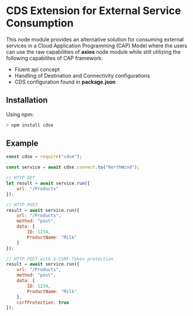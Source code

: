 # CDS Extension for External Service Consumption

This node module provides an alternative solution for consuming external services in a Cloud Application Programming (CAP) Model where the users can use the raw capabilities of **axios** node module while still utilizing the following capabilites of CAP framework:
- Fluent api concept
- Handling of Destination and Connectivity configurations
- CDS configuration found in **package.json**

## Installation

Using npm:

```swift
> npm install cdse
```

## Example

```javascript
const cdse = require("cdse");

const service = await cdse.connect.to("NorthWind");

// HTTP GET
let result = await service.run({
	url: "/Products"
});

// HTTP POST
result = await service.run({
	url: "/Products",
	method: "post",
	data: {
		ID: 1234,
		ProductName: "Milk"
	}
});

// HTTP POST with X-CSRF-Token protection
result = await service.run({
	url: "/Products",
	method: "post",
	data: {
		ID: 1234,
		ProductName: "Milk"
	},
	csrfProtection: true
});
```